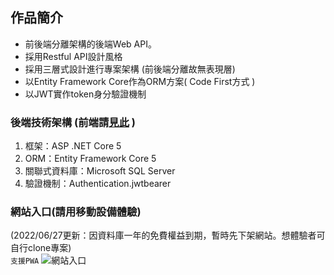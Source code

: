 ## 作品簡介
- 前後端分離架構的後端Web API。
- 採用Restful API設計風格
- 採用三層式設計進行專案架構 (前後端分離故無表現層)
- 以Entity Framework Core作為ORM方案( Code First方式 )
- 以JWT實作token身分驗證機制


### 後端技術架構 (前端請[見此](https://github.com/YunTaoLin/Account_Frontend) )
1. 框架：ASP .NET Core 5 
2. ORM：Entity Framework Core 5
3. 關聯式資料庫：Microsoft SQL Server
4. 驗證機制：Authentication.jwtbearer

### 網站入口(請用移動設備體驗)<br>
(2022/06/27更新：因資料庫一年的免費權益到期，暫時先下架網站。想體驗者可自行clone專案)<br>
`支援PWA`
![網站入口](https://i.imgur.com/oMwh8R4.png)
